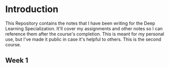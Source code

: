# Introduction

This Repository contains the notes that I have been writing for the Deep Learning Specialization. It'll cover my assignments and other notes so I can reference them after the course's completion. This is meant for my personal use, but I've made it public in case it's helpful to others. This is the second course. 

## Week 1 
